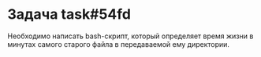 # Задача task#54fd

Необходимо написать bash-скрипт, который определяет время жизни в минутах самого старого файла в передаваемой ему директории.

